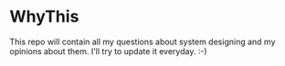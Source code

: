# WhyThis
This repo will contain all my questions about system designing and my opinions about them. I'll try to update it everyday. :-)
